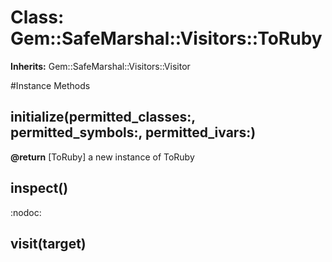 # Class: Gem::SafeMarshal::Visitors::ToRuby
**Inherits:** Gem::SafeMarshal::Visitors::Visitor
    




#Instance Methods
## initialize(permitted_classes:, permitted_symbols:, permitted_ivars:) [](#method-i-initialize)

**@return** [ToRuby] a new instance of ToRuby

## inspect() [](#method-i-inspect)
:nodoc:

## visit(target) [](#method-i-visit)

